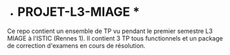 * # PROJET-L3-MIAGE *

Ce repo contient un ensemble de TP vu pendant le premier semestre L3 MIAGE  à l'ISTIC (Rennes 1).
Il contient 3 TP tous functionnels et un package de correction d'examens en cours de résolution.
